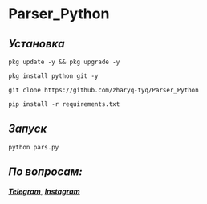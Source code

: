 # Parser_Python

## ***Установка***
 ```pkg update -y && pkg upgrade -y```
 
 ```pkg install python git -y```
 
 ```git clone https://github.com/zharyq-tyq/Parser_Python```
 
 ```pip install -r requirements.txt```

## ***Запуск***

```python pars.py```
## ***По вопросам:*** 
***[Telegram](https://t.me/zharyqtyq)***, ***[Instagram](https://instagram.com/zharyqtyq_)***
